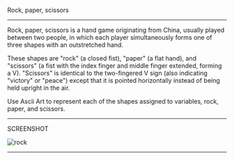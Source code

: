 Rock, paper, scissors 
_________________________________________________________________________________________________________________________________________________________________________
  Rock, paper, scissors is a hand game originating from China, usually played between two people, in which each player simultaneously forms one of three shapes with an outstretched hand. 

  These shapes are "rock" (a closed fist), "paper" (a flat hand), and "scissors" (a fist with the index finger and middle finger extended, forming a V). "Scissors" is identical to the two-fingered V sign (also indicating "victory" or "peace") except that it is pointed horizontally instead of being held upright in the air. 

  Use Ascii Art to represent each of the shapes assigned to variables, rock, paper, and scissors. 
_________________________________________________________________________________________________________________________________________________________________________
SCREENSHOT

![rock](https://user-images.githubusercontent.com/118696796/204404467-da593e31-8a84-4009-8a2d-8d26f54783b2.png)
_________________________________________________________________________________________________________________________________________________________________________
